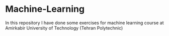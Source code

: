 # Machine-Learning
In this repository I have done some exercises for machine learning course at Amirkabir University of Technology (Tehran Polytechnic)
